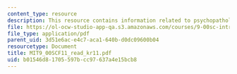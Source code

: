 ```yaml
---
content_type: resource
description: This resource contains information related to psychopathology I.
file: https://ol-ocw-studio-app-qa.s3.amazonaws.com/courses/9-00sc-introduction-to-psychology-fall-2011/b01546d81705597bcc97637a4e15bcb8_MIT9_00SCF11_read_kr11.pdf
file_type: application/pdf
parent_uid: 3d51e6ac-e4c7-aca1-640b-d0dc09600b04
resourcetype: Document
title: MIT9_00SCF11_read_kr11.pdf
uid: b01546d8-1705-597b-cc97-637a4e15bcb8
---
```

